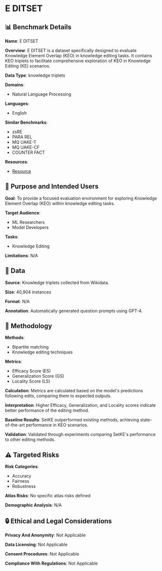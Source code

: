 # E DITSET

## 📊 Benchmark Details

**Name**: E DITSET

**Overview**: E DITSET is a dataset specifically designed to evaluate Knowledge Element Overlap (KEO) in knowledge editing tasks. It contains KEO triplets to facilitate comprehensive exploration of KEO in Knowledge Editing (KE) scenarios.

**Data Type**: knowledge triplets

**Domains**:
- Natural Language Processing

**Languages**:
- English

**Similar Benchmarks**:
- zsRE
- PARA REL
- MQ UAKE-T
- MQ UAKE-CF
- COUNTER FACT

**Resources**:
- [Resource](https://anonymous.4open.science/r/SetKE-11B4)

## 🎯 Purpose and Intended Users

**Goal**: To provide a focused evaluation environment for exploring Knowledge Element Overlap (KEO) within knowledge editing tasks.

**Target Audience**:
- ML Researchers
- Model Developers

**Tasks**:
- Knowledge Editing

**Limitations**: N/A

## 💾 Data

**Source**: Knowledge triplets collected from Wikidata.

**Size**: 40,904 instances

**Format**: N/A

**Annotation**: Automatically generated question prompts using GPT-4.

## 🔬 Methodology

**Methods**:
- Bipartite matching
- Knowledge editing techniques

**Metrics**:
- Efficacy Score (ES)
- Generalization Score (GS)
- Locality Score (LS)

**Calculation**: Metrics are calculated based on the model's predictions following edits, comparing them to expected outputs.

**Interpretation**: Higher Efficacy, Generalization, and Locality scores indicate better performance of the editing method.

**Baseline Results**: SetKE outperformed existing methods, achieving state-of-the-art performance in KEO scenarios.

**Validation**: Validated through experiments comparing SetKE's performance to other editing methods.

## ⚠️ Targeted Risks

**Risk Categories**:
- Accuracy
- Fairness
- Robustness

**Atlas Risks**:
No specific atlas risks defined

**Demographic Analysis**: N/A

## 🔒 Ethical and Legal Considerations

**Privacy And Anonymity**: Not Applicable

**Data Licensing**: Not Applicable

**Consent Procedures**: Not Applicable

**Compliance With Regulations**: Not Applicable
